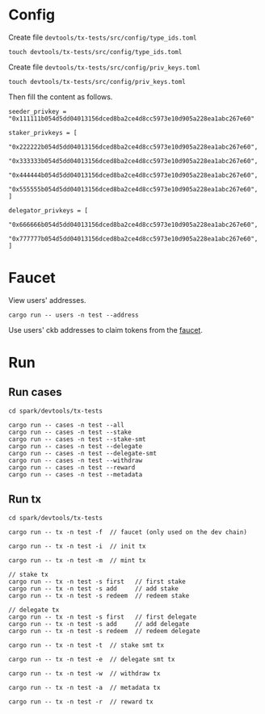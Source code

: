 # Config

Create file `devtools/tx-tests/src/config/type_ids.toml`
```
touch devtools/tx-tests/src/config/type_ids.toml
```

Create file `devtools/tx-tests/src/config/priv_keys.toml`
```
touch devtools/tx-tests/src/config/priv_keys.toml
```

Then fill the content as follows.
```
seeder_privkey = "0x111111b054d5dd04013156dced8ba2ce4d8cc5973e10d905a228ea1abc267e60"

staker_privkeys = [
    "0x222222b054d5dd04013156dced8ba2ce4d8cc5973e10d905a228ea1abc267e60",
    "0x333333b054d5dd04013156dced8ba2ce4d8cc5973e10d905a228ea1abc267e60",
    "0x444444b054d5dd04013156dced8ba2ce4d8cc5973e10d905a228ea1abc267e60",
    "0x555555b054d5dd04013156dced8ba2ce4d8cc5973e10d905a228ea1abc267e60",
]

delegator_privkeys = [
    "0x666666b054d5dd04013156dced8ba2ce4d8cc5973e10d905a228ea1abc267e60",
    "0x777777b054d5dd04013156dced8ba2ce4d8cc5973e10d905a228ea1abc267e60",
]
```

# Faucet

View users' addresses.
```
cargo run -- users -n test --address
```

Use users' ckb addresses to claim tokens from the [faucet](https://faucet.nervos.org).

# Run

## Run cases

```
cd spark/devtools/tx-tests

cargo run -- cases -n test --all
cargo run -- cases -n test --stake
cargo run -- cases -n test --stake-smt
cargo run -- cases -n test --delegate
cargo run -- cases -n test --delegate-smt
cargo run -- cases -n test --withdraw
cargo run -- cases -n test --reward
cargo run -- cases -n test --metadata
```

## Run tx
```
cd spark/devtools/tx-tests

cargo run -- tx -n test -f  // faucet (only used on the dev chain)

cargo run -- tx -n test -i  // init tx

cargo run -- tx -n test -m  // mint tx

// stake tx
cargo run -- tx -n test -s first   // first stake
cargo run -- tx -n test -s add     // add stake
cargo run -- tx -n test -s redeem  // redeem stake

// delegate tx
cargo run -- tx -n test -s first   // first delegate
cargo run -- tx -n test -s add     // add delegate
cargo run -- tx -n test -s redeem  // redeem delegate

cargo run -- tx -n test -t  // stake smt tx

cargo run -- tx -n test -e  // delegate smt tx

cargo run -- tx -n test -w  // withdraw tx

cargo run -- tx -n test -a  // metadata tx

cargo run -- tx -n test -r  // reward tx
```
